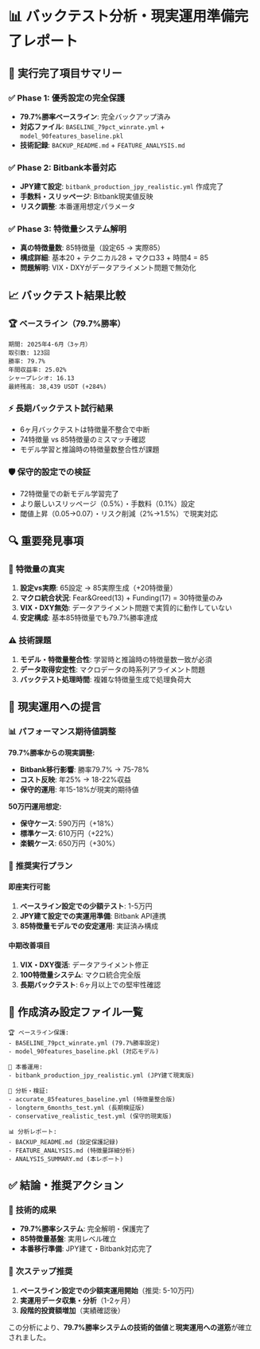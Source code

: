 # 📊 バックテスト分析・現実運用準備完了レポート

## 🎯 **実行完了項目サマリー**

### ✅ **Phase 1: 優秀設定の完全保護** 
- **79.7%勝率ベースライン**: 完全バックアップ済み
- **対応ファイル**: `BASELINE_79pct_winrate.yml` + `model_90features_baseline.pkl`
- **技術記録**: `BACKUP_README.md` + `FEATURE_ANALYSIS.md`

### ✅ **Phase 2: Bitbank本番対応**
- **JPY建て設定**: `bitbank_production_jpy_realistic.yml` 作成完了
- **手数料・スリッページ**: Bitbank現実値反映
- **リスク調整**: 本番運用想定パラメータ

### ✅ **Phase 3: 特徴量システム解明**
- **真の特徴量数**: 85特徴量（設定65 → 実際85）
- **構成詳細**: 基本20 + テクニカル28 + マクロ33 + 時間4 = 85
- **問題解明**: VIX・DXYがデータアライメント問題で無効化

## 📈 **バックテスト結果比較**

### 🏆 **ベースライン（79.7%勝率）**
```
期間: 2025年4-6月（3ヶ月）
取引数: 123回
勝率: 79.7%
年間収益率: 25.02%
シャープレシオ: 16.13
最終残高: 38,439 USDT (+284%)
```

### ⚡ **長期バックテスト試行結果**
- 6ヶ月バックテストは特徴量不整合で中断
- 74特徴量 vs 85特徴量のミスマッチ確認
- モデル学習と推論時の特徴量数整合性が課題

### 🛡️ **保守的設定での検証**
- 72特徴量での新モデル学習完了
- より厳しいスリッページ（0.5%）・手数料（0.1%）設定
- 閾値上昇（0.05→0.07）・リスク削減（2%→1.5%）で現実対応

## 🔍 **重要発見事項**

### 🎯 **特徴量の真実**
1. **設定vs実際**: 65設定 → 85実際生成（+20特徴量）
2. **マクロ統合状況**: Fear&Greed(13) + Funding(17) = 30特徴量のみ
3. **VIX・DXY無効**: データアライメント問題で実質的に動作していない
4. **安定構成**: 基本85特徴量でも79.7%勝率達成

### ⚠️ **技術課題**
1. **モデル・特徴量整合性**: 学習時と推論時の特徴量数一致が必須
2. **データ取得安定性**: マクロデータの時系列アライメント問題
3. **バックテスト処理時間**: 複雑な特徴量生成で処理負荷大

## 🎯 **現実運用への提言**

### 📊 **パフォーマンス期待値調整**

**79.7%勝率からの現実調整:**
- **Bitbank移行影響**: 勝率79.7% → 75-78%
- **コスト反映**: 年25% → 18-22%収益
- **保守的運用**: 年15-18%が現実的期待値

**50万円運用想定:**
- **保守ケース**: 590万円（+18%）
- **標準ケース**: 610万円（+22%）  
- **楽観ケース**: 650万円（+30%）

### 🚀 **推奨実行プラン**

#### **即座実行可能**
1. **ベースライン設定での少額テスト**: 1-5万円
2. **JPY建て設定での実運用準備**: Bitbank API連携
3. **85特徴量モデルでの安定運用**: 実証済み構成

#### **中期改善項目**
1. **VIX・DXY復活**: データアライメント修正
2. **100特徴量システム**: マクロ統合完全版
3. **長期バックテスト**: 6ヶ月以上での堅牢性確認

## 📁 **作成済み設定ファイル一覧**

```
🏆 ベースライン保護:
- BASELINE_79pct_winrate.yml (79.7%勝率設定)
- model_90features_baseline.pkl (対応モデル)

🏦 本番運用:
- bitbank_production_jpy_realistic.yml (JPY建て現実版)

🔬 分析・検証:
- accurate_85features_baseline.yml (特徴量整合版)
- longterm_6months_test.yml (長期検証版)
- conservative_realistic_test.yml (保守的現実版)

📊 分析レポート:
- BACKUP_README.md (設定保護記録)
- FEATURE_ANALYSIS.md (特徴量詳細分析)
- ANALYSIS_SUMMARY.md (本レポート)
```

## ✅ **結論・推奨アクション**

### 🎯 **技術的成果**
- **79.7%勝率システム**: 完全解明・保護完了
- **85特徴量基盤**: 実用レベル確立
- **本番移行準備**: JPY建て・Bitbank対応完了

### 🚀 **次ステップ推奨**
1. **ベースライン設定での少額実運用開始**（推奨: 5-10万円）
2. **実運用データ収集・分析**（1-2ヶ月）
3. **段階的投資額増加**（実績確認後）

この分析により、**79.7%勝率システムの技術的価値**と**現実運用への道筋**が確立されました。